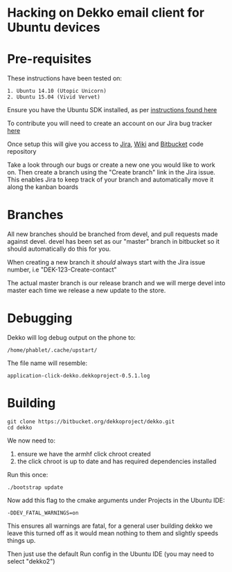 # Hacking on Dekko email client for Ubuntu devices

Pre-requisites
==============
These instructions have been tested on:

    1. Ubuntu 14.10 (Utopic Unicorn)
    2. Ubuntu 15.04 (Vivid Vervet)

Ensure you have the Ubuntu SDK installed, as per [instructions found here](http://developer.ubuntu.com/start/ubuntu-sdk/installing-the-sdk/)

To contribute you will need to create an account on our Jira bug tracker [here](https://dekkoproject.atlassian.net/admin/users/sign-up)

Once setup this will give you access to [Jira](https://dekkoproject.atlassian.net), [Wiki](https://dekkoproject.atlassian.net/wiki/) and [Bitbucket](https://bitbucket.org/dekkoproject/dekko) code repository

Take a look through our bugs or create a new one you would like to work on. Then 
create a branch using the "Create branch" link in the Jira issue. This enables 
Jira to keep track of your branch and automatically move it along the kanban boards

Branches
========

All new branches should be branched from devel, and pull requests made against devel.
devel has been set as our "master" branch in bitbucket so it should automatically do this for you.

When creating a new branch it *should* always start with the Jira issue number, i.e "DEK-123-Create-contact"

The actual master branch is our release branch and we will merge devel into master each time we release
a new update to the store.

Debugging
=========
Dekko will log debug output on the phone to:

    /home/phablet/.cache/upstart/

The file name will resemble:

    application-click-dekko.dekkoproject-0.5.1.log


Building
=========

    git clone https://bitbucket.org/dekkoproject/dekko.git
    cd dekko

We now need to:

 1. ensure we have the armhf click chroot created
 2. the click chroot is up to date and has required dependencies installed

Run this once:

    ./bootstrap update

Now add this flag to the cmake arguments under Projects in the Ubuntu IDE:
    
    -DDEV_FATAL_WARNINGS=on

This ensures all warnings are fatal, for a general user building dekko we leave this turned
off as it would mean nothing to them and slightly speeds things up.

Then just use the default Run config in the Ubuntu IDE (you may need to select "dekko2")
